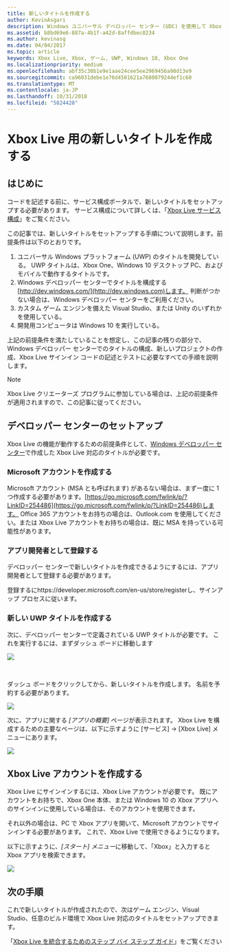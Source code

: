 ```yaml
---
title: 新しいタイトルを作成する
author: KevinAsgari
description: Windows ユニバーサル デベロッパー センター (UDC) を使用して Xbox Live 用の新しいタイトルを作成する方法について説明します。
ms.assetid: b8bd69e6-887a-4b1f-a42d-8affdbec0234
ms.author: kevinasg
ms.date: 04/04/2017
ms.topic: article
keywords: Xbox Live, Xbox, ゲーム, UWP, Windows 10, Xbox One
ms.localizationpriority: medium
ms.openlocfilehash: abf35c30b1e9e1aae24cee5ee2969456a98d13e9
ms.sourcegitcommit: ca96031debe1e76d4501621a7680079244ef1c60
ms.translationtype: MT
ms.contentlocale: ja-JP
ms.lasthandoff: 10/31/2018
ms.locfileid: "5824428"
---
```

# <a name="create-a-new-title-for-xbox-live"></a>Xbox Live 用の新しいタイトルを作成する

## <a name="introduction"></a>はじめに

コードを記述する前に、サービス構成ポータルで、新しいタイトルをセットアップする必要があります。  サービス構成について詳しくは、「[Xbox Live サービス構成](../xbox-live-service-configuration.md)」をご覧ください。

この記事では、新しいタイトルをセットアップする手順について説明します。前提条件は以下のとおりです。

1. ユニバーサル Windows プラットフォーム (UWP) のタイトルを開発している。  UWP タイトルは、Xbox One、Windows 10 デスクトップ PC、およびモバイルで動作するタイトルです。
2. Windows デベロッパー センターでタイトルを構成する[http://dev.windows.com/](http://dev.windows.com)します。  判断がつかない場合は、Windows デベロッパー センターをご利用ください。
3. カスタム ゲーム エンジンを備えた Visual Studio、または Unity のいずれかを使用している。
4. 開発用コンピュータは Windows 10 を実行している。

上記の前提条件を満たしていることを想定し、この記事の残りの部分で、Windows デベロッパー センターでのタイトルの構成、新しいプロジェクトの作成、Xbox Live サインイン コードの記述とテストに必要なすべての手順を説明します。

> [!NOTE]
> Xbox Live クリエーターズ プログラムに参加している場合は、上記の前提条件が適用されますので、この記事に従ってください。

## <a name="dev-center-setup"></a>デベロッパー センターのセットアップ

Xbox Live の機能が動作するための前提条件として、[Windows デベロッパー センター](http://dev.windows.com)で作成した Xbox Live 対応のタイトルが必要です。

### <a name="create-a-microsoft-account"></a>Microsoft アカウントを作成する
Microsoft アカウント (MSA とも呼ばれます) があるない場合は、まず一度に 1 つ作成する必要があります。[https://go.microsoft.com/fwlink/p/?LinkID=254486](https://go.microsoft.com/fwlink/p/?LinkID=254486)します。  Office 365 アカウントをお持ちの場合は、Outlook.com を使用してください。または Xbox Live アカウントをお持ちの場合は、既に MSA を持っている可能性があります。

### <a name="register-as-an-app-developer"></a>アプリ開発者として登録する
デベロッパー センターで新しいタイトルを作成できるようにするには、アプリ開発者として登録する必要があります。

登録するにhttps://developer.microsoft.com/en-us/store/registerし、サインアップ プロセスに従います。

### <a name="create-a-new-uwp-title"></a>新しい UWP タイトルを作成する
次に、デベロッパー センターで定義されている UWP タイトルが必要です。  これを実行するには、まずダッシュ ボードに移動します

![](../images/getting_started/first_xbltitle_dashboard.png)

<p>
</p>
<br>
<p>
</p>

ダッシュ ボードをクリックしてから、新しいタイトルを作成します。  名前を予約する必要があります。

![](../images/getting_started/first_xbltitle_newapp.png)

次に、アプリに関する *[アプリの概要]* ページが表示されます。  Xbox Live を構成するための主要なページは、以下に示すように [サービス] -> [Xbox Live] メニューにあります。

![](../images/getting_started/first_xbltitle_leftnav.png)

<div id="createxblaccount"></div>

## <a name="create-an-xbox-live-account"></a>Xbox Live アカウントを作成する
Xbox Live にサインインするには、Xbox Live アカウントが必要です。  既にアカウントをお持ちで、Xbox One 本体、または Windows 10 の Xbox アプリへのサインインに使用している場合は、そのアカウントを使用できます。

それ以外の場合は、PC で Xbox アプリを開いて、Microsoft アカウントでサインインする必要があります。  これで、Xbox Live で使用できるようになります。

以下に示すように、*[スタート] メニュー*に移動して、「Xbox」と入力すると Xbox アプリを検索できます。

![](../images/getting_started/first_xbltitle_xboxapp.png)

## <a name="next-steps"></a>次の手順
これで新しいタイトルが作成されたので、次はゲーム エンジン、Visual Studio、任意のビルド環境で Xbox Live 対応のタイトルをセットアップできます。

「[Xbox Live を統合するためのステップ バイ ステップ ガイド](partners-step-by-step-guide.md)」をご覧ください
